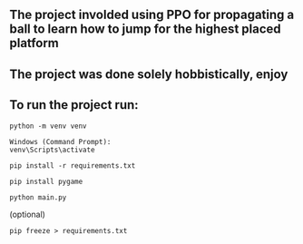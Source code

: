 ## The project involded using PPO for propagating a ball to learn how to jump for the highest placed platform
## The project was done solely hobbistically, enjoy

## To run the project run:

```
python -m venv venv

Windows (Command Prompt):
venv\Scripts\activate

pip install -r requirements.txt

pip install pygame

python main.py

```
(optional) 
```
pip freeze > requirements.txt 
```
